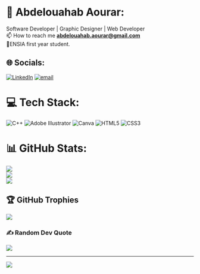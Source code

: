 # 💫 Abdelouahab Aourar:
Software Developer | Graphic Designer | Web Developer<br>📫 How to reach me  **abdelouahab.aourar@gmail.com**<br>🏫ENSIA first year student.


## 🌐 Socials:
[![LinkedIn](https://img.shields.io/badge/LinkedIn-%230077B5.svg?logo=linkedin&logoColor=white)](https://linkedin.com/in/aourar-abdelouahab) [![email](https://img.shields.io/badge/Email-D14836?logo=gmail&logoColor=white)](mailto:wahabaourar00@gmail.com) 

# 💻 Tech Stack:
![C++](https://img.shields.io/badge/c++-%2300599C.svg?style=for-the-badge&logo=c%2B%2B&logoColor=white) ![Adobe Illustrator](https://img.shields.io/badge/adobe%20illustrator-%23FF9A00.svg?style=for-the-badge&logo=adobe%20illustrator&logoColor=white) ![Canva](https://img.shields.io/badge/Canva-%2300C4CC.svg?style=for-the-badge&logo=Canva&logoColor=white) ![HTML5](https://img.shields.io/badge/html5-%23E34F26.svg?style=for-the-badge&logo=html5&logoColor=white) ![CSS3](https://img.shields.io/badge/css3-%231572B6.svg?style=for-the-badge&logo=css3&logoColor=white)
# 📊 GitHub Stats:
![](https://github-readme-stats.vercel.app/api?username=Abdelouahab-aourar&theme=dark&hide_border=false&include_all_commits=false&count_private=false)<br/>
![](https://nirzak-streak-stats.vercel.app/?user=Abdelouahab-aourar&theme=dark&hide_border=false)<br/>
![](https://github-readme-stats.vercel.app/api/top-langs/?username=Abdelouahab-aourar&theme=dark&hide_border=false&include_all_commits=false&count_private=false&layout=compact)

## 🏆 GitHub Trophies
![](https://github-profile-trophy.vercel.app/?username=Abdeloahab-aourar&theme=radical&no-frame=false&no-bg=true&margin-w=4)

### ✍️ Random Dev Quote
![](https://quotes-github-readme.vercel.app/api?type=horizontal&theme=radical)

---
[![](https://visitcount.itsvg.in/api?id=Abdeloahab-aourar&icon=0&color=0)](https://visitcount.itsvg.in)

<!-- Proudly created with GPRM ( https://gprm.itsvg.in ) -->

